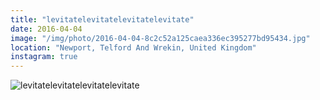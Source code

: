 ```yaml
---
title: "levitatelevitatelevitatelevitate"
date: 2016-04-04
image: "/img/photo/2016-04-04-8c2c52a125caea336ec395277bd95434.jpg"
location: "Newport, Telford And Wrekin, United Kingdom"
instagram: true
---
```


![levitatelevitatelevitatelevitate](/img/photo/2016-04-04-8c2c52a125caea336ec395277bd95434.jpg)
